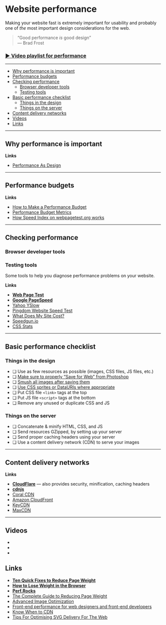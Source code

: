 # Website performance

Making your website fast is extremely important for usability and probably one of *the* most important design considerations for the web.

> “Good performance *is* good design”<br>
> — Brad Frost

### [▶ Video playlist for performance]()

---

- [Why performance is important](#why-performance-is-important)
- [Performance budgets](#performance-budgets)
- [Checking performance](#checking-performance)
	- [Browser developer tools](#browser-developer-tools)
	- [Testing tools](#testing-tools)
- [Basic performance checklist](#basic-performance-checklist)
	- [Things in the design](#things-in-the-design)
	- [Things on the server](#things-on-the-server)
- [Content delivery networks](#content-delivery-networks)
- [Videos](#videos)
- [Links](#links)

---

## Why performance is important

**Links**

- [Performance As Design](http://bradfrost.com/blog/post/performance-as-design/)

---

## Performance budgets

**Links**

- [How to Make a Performance Budget](http://danielmall.com/articles/how-to-make-a-performance-budget/)
- [Performance Budget Metrics](http://timkadlec.com/2014/11/performance-budget-metrics/)
- [How Speed Index on webpagetest.org works](https://sites.google.com/a/webpagetest.org/docs/using-webpagetest/metrics/speed-index)

---

## Checking performance

### Browser developer tools

### Testing tools

Some tools to help you diagnose performance problems on your website.

**Links**

- **[Web Page Test](http://www.webpagetest.org/)**
- **[Google PageSpeed](https://developers.google.com/speed/pagespeed/)**
- [Yahoo YSlow](http://yslow.org/)
- [Pingdom Website Speed Test](http://tools.pingdom.com/fpt/)
- [What Does My Site Cost?](http://whatdoesmysitecost.com/)
- [Speedgun.io](http://speedgun.io/)
- [CSS Stats](http://cssstats.com/)

---

## Basic performance checklist


### Things in the design

- ❏ Use as few resources as possible (images, CSS files, JS files, etc.)
- ❏ [Make sure to properly “Save for Web” from Photoshop](../images-formats/#image-types)
- ❏ [Smush all images after saving them](../images-formats/#image-smushing)
- ❏ [Use CSS sprites or DataURIs where appropriate](../images-formats/#css-sprites)
- ❏ Put CSS file `<link>` tags at the top
- ❏ Put JS file `<script>` tags at the bottom
- ❏ Remove any unused or duplicate CSS and JS

### Things on the server

- ❏ Concatenate & minify HTML, CSS, and JS
- ❏ Send resources GZipped, by setting up your server
- ❏ Send proper caching headers using your server
- ❏ Use a content delivery network (CDN) to serve your images

---

## Content delivery networks

**Links**

- **[CloudFlare](https://www.cloudflare.com/)** — also provides security, minification, caching headers
- **[cdnjs](http://cdnjs.com/)**
- [Coral CDN](http://www.coralcdn.org/)
- [Amazon CloudFront](http://aws.amazon.com/cloudfront/)
- [KeyCDN](https://www.keycdn.com/)
- [MaxCDN](http://www.maxcdn.com/)

---

## Videos

- []()
- []()
- []()

## Links

- **[Ten Quick Fixes to Reduce Page Weight](http://www.sitepoint.com/ten-quick-fixes-reduce-page-weight/)**
- **[How to Lose Weight in the Browser](http://browserdiet.com/)**
- **[Perf.Rocks](http://www.perf.rocks/)**
- [The Complete Guide to Reducing Page Weight](http://www.sitepoint.com/complete-guide-reducing-page-weight/)
- [Advanced Image Optimization](http://sixrevisions.com/web-development/advanced-image-optimization/)
- [Front-end performance for web designers and front-end developers](http://csswizardry.com/2013/01/front-end-performance-for-web-designers-and-front-end-developers/)
- [Know When to CDN](http://www.kendoui.com/blogs/teamblog/posts/13-11-07/know-when-to-cdn.aspx)
- [Tips For Optimising SVG Delivery For The Web](http://calendar.perfplanet.com/2014/tips-for-optimising-svg-delivery-for-the-web/)
